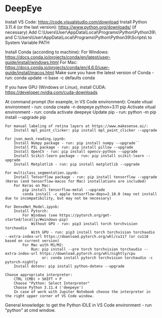# DeepEye

Install VS Code: https://code.visualstudio.com/download
Install Python 3.11.4 (or the last version): https://www.python.org/downloads/ (if necessary)
Add C:\Users\User\AppData\Local\Programs\Python\Python39\ and C:\Users\User\AppData\Local\Programs\Python\Python39\Scripts\ to System Variable PATH

Install Conda (according to machine):
	For Windows: https://docs.conda.io/projects/conda/en/latest/user-guide/install/windows.html
	For Mac: https://docs.conda.io/projects/conda/en/4.6.0/user-guide/install/macos.html
	Make sure you have the latest version of Conda - run: conda update -n base -c defaults conda

If you have GPU (Windows or Linux), install CUDA: https://developer.nvidia.com/cuda-downloads

At command prompt (for example, in VS Code environment):
	Create vitual environment - run: conda create -n deepeye python=3.11 pip 
	Activate vitual environment - run: conda activate deepeye
	Update pip - run: python -m pip install --upgrade pip

	For manual labeling of retina layers at https://www.makesense.ai/:
		Install mpl_point_clicker: pip install mpl_point_clicker --upgrade

 	For json_mask_reading.ipynb:
		Install Numpy package - run: pip install numpy --upgrade``
		Install PIL package - run: pip install pillow --upgrade
		Install OpenCV - run: pip install opencv-python --upgrade
		Install Scikit-learn package - run: pip install scikit-learn --upgrade
		Install Matplotlib - run: pip install matplotlib --upgrade

	For multiclass_segmentation.ipynb:
		Install Tensorflow package - run: pip install tensorflow --upgrade (Keras (and tensorflow-macos for Mac) installations are included)
		For Keras on Mac:
			pip install tensorflow-metal --upgrade
			conda install -c apple tensorflow-deps=2.10.0 (may not install due to incompatibility, but may not be necessary)
	
	For DenseNet_Model.ipynb:
		Install Pytorch:
			For Windows (see https://pytorch.org/get-started/locally/#windows-pip) 
				Without GPU - run: pip3 install torch torchvision torchaudio
				With GPU - run: pip3 install torch torchvision torchaudio --extra-index-url https://download.pytorch.org/whl/cu117 (or cu118 based on current version)
			For Mac with M1/M2:
				Run: pip install --pre torch torchvision torchaudio --extra-index-url https://download.pytorch.org/whl/nightly/cpu
					 or: conda install pytorch torchvision torchaudio -c pytorch-nightly
		Install dotenv: pip install python-dotenv --upgrade

	Choose appropriate interpreter:
		CTRL (CMD) + SHIFT + P
		Choose "Python: Select Interpreter"
		Choose Python 3.11.4 ('deepeye')
		In case of work with Jupiter Notebook choose the interpreter in the right upper corner of VS Code window.


General knowledge: to get the Python IDLE in VS Code environment - run "python" at cmd window.
